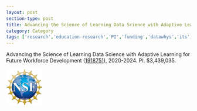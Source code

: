 ```yaml
---
layout: post
section-type: post
title: Advancing the Science of Learning Data Science with Adaptive Learning for Future Workforce Development (DataWhys)
category: Category
tags: ['research','education-research','PI','funding','datawhys','its','nlp','discourse','data-science','machine-learning','programming','statistics']
---
```

Advancing the Science of Learning Data Science with Adaptive Learning for Future Workforce Development ([1918751](https://nsf.gov/awardsearch/showAward?AWD_ID=1918751&HistoricalAwards=false)), 2020-2024. PI. $3,439,035.

[![NSF award information](/img/nsf-logo.png "NSF award information")](https://nsf.gov/awardsearch/showAward?AWD_ID=1918751&HistoricalAwards=false)